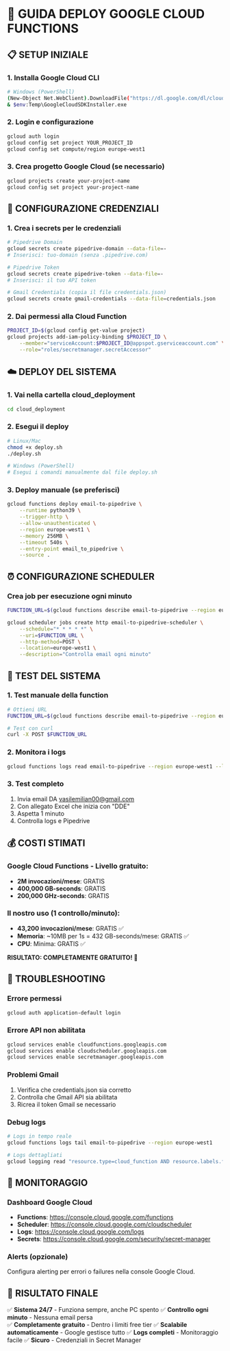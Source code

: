 # 🚀 GUIDA DEPLOY GOOGLE CLOUD FUNCTIONS

## 📋 SETUP INIZIALE

### 1. Installa Google Cloud CLI
```bash
# Windows (PowerShell)
(New-Object Net.WebClient).DownloadFile("https://dl.google.com/dl/cloudsdk/channels/rapid/GoogleCloudSDKInstaller.exe", "$env:Temp\GoogleCloudSDKInstaller.exe")
& $env:Temp\GoogleCloudSDKInstaller.exe
```

### 2. Login e configurazione
```bash
gcloud auth login
gcloud config set project YOUR_PROJECT_ID
gcloud config set compute/region europe-west1
```

### 3. Crea progetto Google Cloud (se necessario)
```bash
gcloud projects create your-project-name
gcloud config set project your-project-name
```

## 🔐 CONFIGURAZIONE CREDENZIALI

### 1. Crea i secrets per le credenziali
```bash
# Pipedrive Domain
gcloud secrets create pipedrive-domain --data-file=-
# Inserisci: tuo-domain (senza .pipedrive.com)

# Pipedrive Token  
gcloud secrets create pipedrive-token --data-file=-
# Inserisci: il tuo API token

# Gmail Credentials (copia il file credentials.json)
gcloud secrets create gmail-credentials --data-file=credentials.json
```

### 2. Dai permessi alla Cloud Function
```bash
PROJECT_ID=$(gcloud config get-value project)
gcloud projects add-iam-policy-binding $PROJECT_ID \
    --member="serviceAccount:$PROJECT_ID@appspot.gserviceaccount.com" \
    --role="roles/secretmanager.secretAccessor"
```

## ☁️ DEPLOY DEL SISTEMA

### 1. Vai nella cartella cloud_deployment
```bash
cd cloud_deployment
```

### 2. Esegui il deploy
```bash
# Linux/Mac
chmod +x deploy.sh
./deploy.sh

# Windows (PowerShell)
# Esegui i comandi manualmente dal file deploy.sh
```

### 3. Deploy manuale (se preferisci)
```bash
gcloud functions deploy email-to-pipedrive \
    --runtime python39 \
    --trigger-http \
    --allow-unauthenticated \
    --region europe-west1 \
    --memory 256MB \
    --timeout 540s \
    --entry-point email_to_pipedrive \
    --source .
```

## ⏰ CONFIGURAZIONE SCHEDULER

### Crea job per esecuzione ogni minuto
```bash
FUNCTION_URL=$(gcloud functions describe email-to-pipedrive --region europe-west1 --format="value(httpsTrigger.url)")

gcloud scheduler jobs create http email-to-pipedrive-scheduler \
    --schedule="* * * * *" \
    --uri=$FUNCTION_URL \
    --http-method=POST \
    --location=europe-west1 \
    --description="Controlla email ogni minuto"
```

## 🧪 TEST DEL SISTEMA

### 1. Test manuale della function
```bash
# Ottieni URL
FUNCTION_URL=$(gcloud functions describe email-to-pipedrive --region europe-west1 --format="value(httpsTrigger.url)")

# Test con curl
curl -X POST $FUNCTION_URL
```

### 2. Monitora i logs
```bash
gcloud functions logs read email-to-pipedrive --region europe-west1 --limit=50
```

### 3. Test completo
1. Invia email DA vasilemilian00@gmail.com
2. Con allegato Excel che inizia con "DDE"
3. Aspetta 1 minuto
4. Controlla logs e Pipedrive

## 💰 COSTI STIMATI

### Google Cloud Functions - Livello gratuito:
- **2M invocazioni/mese**: GRATIS
- **400,000 GB-seconds**: GRATIS
- **200,000 GHz-seconds**: GRATIS

### Il nostro uso (1 controllo/minuto):
- **43,200 invocazioni/mese**: GRATIS ✅
- **Memoria**: ~10MB per 1s = 432 GB-seconds/mese: GRATIS ✅
- **CPU**: Minima: GRATIS ✅

**RISULTATO: COMPLETAMENTE GRATUITO! 🎉**

## 🔧 TROUBLESHOOTING

### Errore permessi
```bash
gcloud auth application-default login
```

### Errore API non abilitata
```bash
gcloud services enable cloudfunctions.googleapis.com
gcloud services enable cloudscheduler.googleapis.com
gcloud services enable secretmanager.googleapis.com
```

### Problemi Gmail
1. Verifica che credentials.json sia corretto
2. Controlla che Gmail API sia abilitata
3. Ricrea il token Gmail se necessario

### Debug logs
```bash
# Logs in tempo reale
gcloud functions logs tail email-to-pipedrive --region europe-west1

# Logs dettagliati
gcloud logging read "resource.type=cloud_function AND resource.labels.function_name=email-to-pipedrive" --limit=20 --format="table(timestamp,severity,textPayload)"
```

## 📱 MONITORAGGIO

### Dashboard Google Cloud
- **Functions**: https://console.cloud.google.com/functions
- **Scheduler**: https://console.cloud.google.com/cloudscheduler  
- **Logs**: https://console.cloud.google.com/logs
- **Secrets**: https://console.cloud.google.com/security/secret-manager

### Alerts (opzionale)
Configura alerting per errori o failures nella console Google Cloud.

## 🎯 RISULTATO FINALE

✅ **Sistema 24/7** - Funziona sempre, anche PC spento
✅ **Controllo ogni minuto** - Nessuna email persa  
✅ **Completamente gratuito** - Dentro i limiti free tier
✅ **Scalabile automaticamente** - Google gestisce tutto
✅ **Logs completi** - Monitoraggio facile
✅ **Sicuro** - Credenziali in Secret Manager